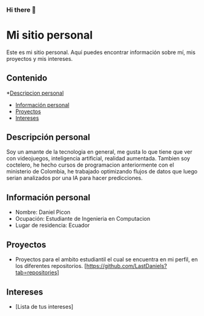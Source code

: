 ### Hi there 👋
# Mi sitio personal
Este es mi sitio personal. Aquí puedes encontrar información sobre mí, mis
proyectos y mis intereses.
## Contenido
*[Descripcion personal](#descripcion-personal)
* [Información personal](#información-personal)
* [Proyectos](#proyectos)
* [Intereses](#intereses)
## Descripción personal
Soy un amante de la tecnologia en general, me gusta lo que tiene que ver con videojuegos, inteligencia artificial, realidad aumentada.
Tambien soy coctelero, he hecho cursos de programacion anteriormente con el ministerio de Colombia, he trabajado optimizando flujos de datos que luego serian analizados por una IA para hacer predicciones.
## Información personal
* Nombre: Daniel Picon
* Ocupación: Estudiante de Ingenieria en Computacion
* Lugar de residencia: Ecuador

## Proyectos
* Proyectos para el ambito estudiantil el cual se encuentra en mi perfil, en los diferentes repositorios. [https://github.com/LastDaniels?tab=repositories]
## Intereses
* [Lista de tus intereses]

